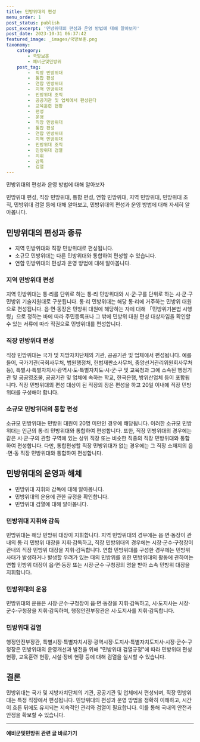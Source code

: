 ```yaml
---
title: 민방위대의 편성 
menu_order: 1
post_status: publish
post_excerpt: '민방위대의 편성과 운영 방법에 대해 알아보자'
post_date: 2023-10-31 06:37:42
featured_image: _images/국방보훈.png
taxonomy:
    category:
        - 국방보훈
        - 예비군및민방위
    post_tag:
        -  직장 민방위대
        -  통합 편성
        -  연합 민방위대
        -  지역 민방위대
        -  민방위대 조직
        -  공공기관 및 업체에서 편성된다
        -  교육훈련 현황
        -  편성
        -  운영
        -  직장 민방위대
        -  통합 편성
        -  연합 민방위대
        -  지역 민방위대
        -  민방위대 조직
        -  민방위대 검열
        -  지휘
        -  감독
        -  검열
---
```


민방위대의 편성과 운영 방법에 대해 알아보자

민방위대 편성, 직장 민방위대, 통합 편성, 연합 민방위대, 지역 민방위대, 민방위대 조직, 민방위대 검열 등에 대해 알아보고, 민방위대의 편성과 운영 방법에 대해 자세히 알아봅니다.

##   민방위대의 편성과 종류
  
  - 지역 민방위대와 직장 민방위대로 편성됩니다.
  - 소규모 민방위대는 다른 민방위대와 통합하여 편성할 수 있습니다.
  - 연합 민방위대의 편성과 운영 방법에 대해 알아봅니다.

### 지역 민방위대 편성
지역 민방위대는 통·리를 단위로 하는 통·리 민방위대와 시·군·구를 단위로 하는 시·군·구 민방위 기술지원대로 구분됩니다. 통·리 민방위대는 해당 통·리에 거주하는 민방위 대원으로 편성됩니다. 읍·면·동장은 민방위 대원에 해당하는 자에 대해 「민방위기본법 시행령」으로 정하는 바에 따라 주민등록표나 그 밖에 민방위 대원 편성 대상자임을 확인할 수 있는 서류에 따라 직권으로 민방위대를 편성합니다.

### 직장 민방위대 편성
직장 민방위대는 국가 및 지방자치단체의 기관, 공공기관 및 업체에서 편성됩니다. 예를 들어, 국가기관(국회사무처, 법원행정처, 헌법재판소사무처, 중앙선거관리위원회사무처 등), 특별시·특별자치시·광역시·도·특별자치도·시·군·구 및 교육청과 그에 소속된 행정기관 및 공공영조물, 공공기관 및 업체에 속하는 학교, 한국은행, 방위산업체 등이 포함됩니다. 직장 민방위대의 편성 대상이 된 직장의 장은 편성을 하고 20일 이내에 직장 민방위대를 구성해야 합니다.

### 소규모 민방위대의 통합 편성
소규모 민방위대는 민방위 대원이 20명 미만인 경우에 해당됩니다. 이러한 소규모 민방위대는 인근의 통·리 민방위대와 통합하여 편성합니다. 또한, 직장 민방위대의 경우에는 같은 시·군·구의 관할 구역에 있는 상위 직장 또는 비슷한 직종의 직장 민방위대와 통합하여 편성합니다. 다만, 통합편성할 직장 민방위대가 없는 경우에는 그 직장 소재지의 읍·면·동 직장 민방위대와 통합하여 편성합니다.

##   민방위대의 운영과 해체
  
  - 민방위대 지휘와 감독에 대해 알아봅니다.
  - 민방위대의 운용에 관한 규정을 확인합니다.
  - 민방위대 검열에 대해 알아봅니다.

### 민방위대 지휘와 감독
민방위대는 해당 민방위 대장이 지휘합니다. 지역 민방위대의 경우에는 읍·면·동장이 관내의 통·리 민방위 대장을 지휘·감독하고, 직장 민방위대의 경우에는 시장·군수·구청장이 관내의 직장 민방위 대장을 지휘·감독합니다. 연합 민방위대를 구성한 경우에는 민방위사태가 발생하거나 발생할 우려가 있는 때의 민방위를 위한 민방위대의 활동에 관하여는 연합 민방위 대장이 읍·면·동장 또는 시장·군수·구청장의 명을 받아 소속 민방위 대장을 지휘합니다.

### 민방위대의 운용
민방위대의 운용은 시장·군수·구청장이 읍·면·동장을 지휘·감독하고, 시·도지사는 시장·군수·구청장을 지휘·감독하며, 행정안전부장관은 시·도지사를 지휘·감독합니다.

### 민방위대 검열
행정안전부장관, 특별시장·특별자치시장·광역시장·도지사·특별자치도지사·시장·군수·구청장은 민방위대의 운영개선과 발전을 위해 "민방위대 검열규정"에 따라 민방위대 편성 현황, 교육훈련 현황, 시설·장비 현황 등에 대해 검열을 실시할 수 있습니다.

## 결론

민방위대는 국가 및 지방자치단체의 기관, 공공기관 및 업체에서 편성되며, 직장 민방위대는 특정 직장에서 편성됩니다. 민방위대의 편성과 운영 방법을 정확히 이해하고, 시간이 흐른 뒤에도 유지되는 지속적인 관리와 검열이 필요합니다. 이를 통해 국내의 안전과 안정을 확보할 수 있습니다.
<!-- wp:separator -->
<hr class="wp-block-separator has-alpha-channel-opacity"/>
<!-- /wp:separator -->

<!-- wp:group {"backgroundColor":"base","layout":{"type":"constrained"}} -->
<div class="wp-block-group has-base-background-color has-background"><!-- wp:paragraph {"align":"center","fontSize":"medium"} -->
<p class="has-text-align-center has-large-font-size"><strong>예비군및민방위 관련 글 바로가기</strong></p>
<!-- /wp:paragraph -->


<!-- wp:latest-posts
{"categories":[{"id":9797,"count":19,"description":"","link":"https://uknowlaw.com/category/%ec%98%88%eb%b9%84%ea%b5%b0%eb%b0%8f%eb%af%bc%eb%b0%a9%ec%9c%84/","name":"예비군및민방위","slug":"예비군및민방위","taxonomy":"category","parent":0,"meta":[],"_links":{"self":[{"href":"https://uknowlaw.com/wp-json/wp/v2/categories/9797"}],"collection":[{"href":"https://uknowlaw.com/wp-json/wp/v2/categories"}],"about":[{"href":"https://uknowlaw.com/wp-json/wp/v2/taxonomies/category"}],"wp:post_type":[{"href":"https://uknowlaw.com/wp-json/wp/v2/posts?categories=9797"}],"curies":[{"name":"wp","href":"https://api.w.org/{rel}","templated":true}]}}],"postsToShow":100,"excerptLength":28,"postLayout":"grid","columns":2,"featuredImageAlign":"left","featuredImageSizeSlug":"large","fontSize":18px} /--></div>
<!-- /wp:group -->
